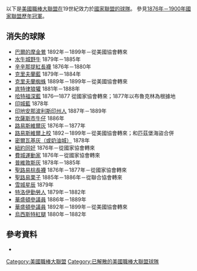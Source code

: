 以下是[美國職棒大聯盟在](https://zh.wikipedia.org/wiki/美國職棒大聯盟 "wikilink")19世紀效力於[國家聯盟的球隊](https://zh.wikipedia.org/wiki/國家聯盟 "wikilink")。 參見[1876年－1900年國家聯盟歷年冠軍](https://zh.wikipedia.org/wiki/國聯歷年冠軍列表 "wikilink")。

## 消失的球隊

  - [巴爾的摩金鶯](https://zh.wikipedia.org/wiki/巴爾的摩金鶯_（1882年－1899年） "wikilink") 1892年－1899年－從美國協會轉來
  - [水牛城野牛](https://zh.wikipedia.org/wiki/水牛城野牛_（1879年－1885年） "wikilink") 1879年－1885年
  - [辛辛那提紅長襪](https://zh.wikipedia.org/wiki/辛辛那提紅長襪_（1876年－1880年） "wikilink") 1876年－1880年
  - [克里夫蘭藍](https://zh.wikipedia.org/wiki/克里夫蘭藍 "wikilink") 1879年－1884年
  - [克里夫蘭蜘蛛](../Page/克里夫蘭蜘蛛.md "wikilink") 1889年－1899年－從美國協會轉來
  - [底特律狼獾](../Page/底特律狼獾.md "wikilink") 1881年－1888年
  - [哈特福深藍](https://zh.wikipedia.org/wiki/布魯克林哈特福 "wikilink") 1876—1877 從國家協會轉來；1877年以布魯克林為根據地
  - [印城藍](https://zh.wikipedia.org/wiki/印城藍 "wikilink") 1878年
  - [印地安那波利斯印州人](https://zh.wikipedia.org/wiki/印地安那波利斯印州人 "wikilink") 1887年－1889年
  - [坎薩斯市牛仔](https://zh.wikipedia.org/wiki/坎薩斯市牛仔_（1886年） "wikilink") 1886年
  - [路易斯維爾灰](https://zh.wikipedia.org/wiki/路易斯維爾灰 "wikilink") 1876年－1877年
  - [路易斯維爾上校](https://zh.wikipedia.org/wiki/路易斯維爾上校 "wikilink") 1892－1899年－從美國協會轉來；和匹茲堡海盜合併
  - [密爾瓦基灰（或奶油城）](https://zh.wikipedia.org/wiki/密爾瓦基奶油城 "wikilink") 1878年
  - [紐約同好](https://zh.wikipedia.org/wiki/紐約同好 "wikilink") 1876年－從國家協會轉來
  - [費城運動家](https://zh.wikipedia.org/wiki/費城運動家_（1876年） "wikilink") 1876年－從國家協會轉來
  - [普維敦斯灰](https://zh.wikipedia.org/wiki/普維敦斯灰 "wikilink") 1878年－1885年
  - [聖路易棕長襪](https://zh.wikipedia.org/wiki/聖路易棕長襪_（1876年－1877年） "wikilink") 1876年－1877年－從國家協會轉來
  - [聖路易栗子](https://zh.wikipedia.org/wiki/聖路易栗子 "wikilink") 1885年－1886年－從聯合協會轉來
  - [雪城星辰](https://zh.wikipedia.org/wiki/雪城星辰 "wikilink") 1879年
  - [特洛伊勤勞人](https://zh.wikipedia.org/wiki/特洛伊勤勞人 "wikilink") 1879年－1882年
  - [華盛頓參議員](https://zh.wikipedia.org/wiki/華盛頓參議員_（1886年－1889年） "wikilink") 1886年－1889年
  - [華盛頓參議員](https://zh.wikipedia.org/wiki/華盛頓參議員_（1892年－1899年） "wikilink") 1892年－1899年－從美國協會轉來
  - [烏西斯特紅腿](https://zh.wikipedia.org/wiki/烏西斯特紅腿 "wikilink") 1880年－1882年

## 參考資料

  -
[Category:美國職棒大聯盟](https://zh.wikipedia.org/wiki/Category:美國職棒大聯盟 "wikilink") [Category:已解散的美國職棒大聯盟球隊](https://zh.wikipedia.org/wiki/Category:已解散的美國職棒大聯盟球隊 "wikilink")